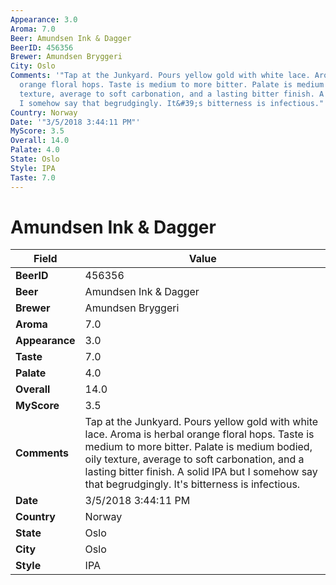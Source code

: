 ```yaml
---
Appearance: 3.0
Aroma: 7.0
Beer: Amundsen Ink & Dagger
BeerID: 456356
Brewer: Amundsen Bryggeri
City: Oslo
Comments: '"Tap at the Junkyard. Pours yellow gold with white lace. Aroma is herbal
  orange floral hops. Taste is medium to more bitter. Palate is medium bodied, oily
  texture, average to soft carbonation, and a lasting bitter finish. A solid IPA but
  I somehow say that begrudgingly. It&#39;s bitterness is infectious."'
Country: Norway
Date: '"3/5/2018 3:44:11 PM"'
MyScore: 3.5
Overall: 14.0
Palate: 4.0
State: Oslo
Style: IPA
Taste: 7.0
---
```


# Amundsen Ink & Dagger

| Field         | Value |
|---------------|-------|
| **BeerID** | 456356 |
| **Beer** | Amundsen Ink & Dagger |
| **Brewer** | Amundsen Bryggeri |
| **Aroma** | 7.0 |
| **Appearance** | 3.0 |
| **Taste** | 7.0 |
| **Palate** | 4.0 |
| **Overall** | 14.0 |
| **MyScore** | 3.5 |
| **Comments** | Tap at the Junkyard. Pours yellow gold with white lace. Aroma is herbal orange floral hops. Taste is medium to more bitter. Palate is medium bodied, oily texture, average to soft carbonation, and a lasting bitter finish. A solid IPA but I somehow say that begrudgingly. It&#39;s bitterness is infectious. |
| **Date** | 3/5/2018 3:44:11 PM |
| **Country** | Norway |
| **State** | Oslo |
| **City** | Oslo |
| **Style** | IPA |
